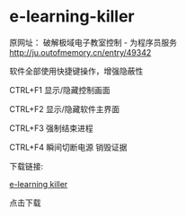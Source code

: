 # e-learning-killer

原网址：
破解极域电子教室控制 - 为程序员服务
http://ju.outofmemory.cn/entry/49342


软件全部使用快捷键操作，增强隐蔽性

CTRL+F1   显示/隐藏控制画面

CTRL+F2   显示/隐藏软件主界面

CTRL+F3  强制结束进程

CTRL+F4   瞬间切断电源 销毁证据

下载链接:

[e-learning killer](https://github.com/rutygrsui/e-learning-killer/raw/master/KillControl%20V1.01.exe)

点击下载





